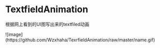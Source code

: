 # TextfieldAnimation
根据网上看到的UI图写出来的textfiled动画
<div>
</div>
![image](https://github.com/Wzxhaha/TexrfieldAnimation/raw/master/name.gif)
<div>
</div>

